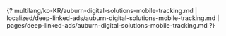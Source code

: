 {? multilang/ko-KR/auburn-digital-solutions-mobile-tracking.md | localized/deep-linked-ads/auburn-digital-solutions-mobile-tracking.md | pages/deep-linked-ads/auburn-digital-solutions-mobile-tracking.md ?}
